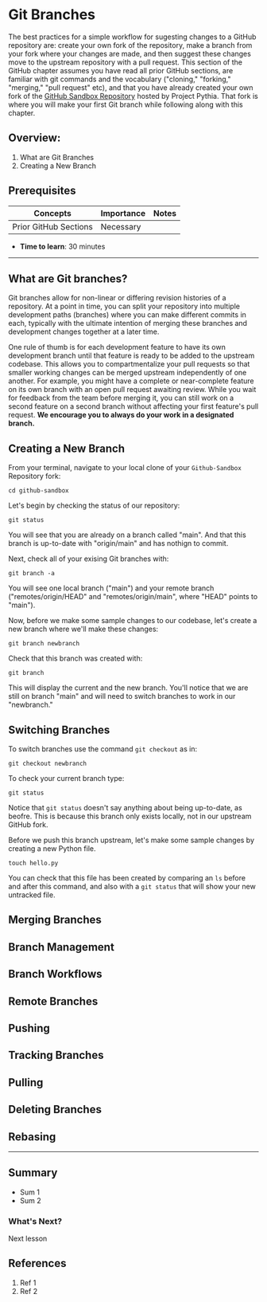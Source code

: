 # Git Branches

The best practices for a simple workflow for sugesting changes to a GitHub repository are: create your own fork of the repository, make a branch from your fork where your changes are made, and then suggest these changes move to the upstream repository with a pull request. This section of the GitHub chapter assumes you have read all prior GitHub sections, are familiar with git commands and the vocabulary ("cloning," "forking," "merging," "pull request" etc), and that you have already created your own fork of the [GitHub Sandbox Repository](https://github.com/ProjectPythia/github-sandbox) hosted by Project Pythia. That fork is where you will make your first Git branch while following along with this chapter.

## Overview:

1. What are Git Branches
1. Creating a New Branch

## Prerequisites

| Concepts              | Importance | Notes |
| --------------------- | ---------- | ----- |
| Prior GitHub Sections | Necessary  |       |

- **Time to learn**: 30 minutes

---


## What are Git branches?

Git branches allow for non-linear or differing revision histories of a repository. At a point in time, you can split your repository into multiple development paths (branches) where you can make different commits in each, typically with the ultimate intention of merging these branches and development changes together at a later time.

One rule of thumb is for each development feature to have its own development branch until that feature is ready to be added to the upstream codebase. This allows you to compartmentalize your pull requests so that smaller working changes can be merged upstream independently of one another. For example, you might have a complete or near-complete feature on its own branch with an open pull request awaiting review. While you wait for feedback from the team before merging it, you can still work on a second feature on a second branch without affecting your first feature's pull request. **We encourage you to always do your work in a designated branch.**


## Creating a New Branch

From your terminal, navigate to your local clone of your `Github-Sandbox` Repository fork:
```
cd github-sandbox
```

Let's begin by checking the status of our repository:
```
git status
```

You will see that you are already on a branch called "main". And that this branch is up-to-date with "origin/main" and has nothign to commit.

Next, check all of your exising Git branches with:
```
git branch -a
```

You will see one local branch ("main") and your remote branch ("remotes/origin/HEAD" and "remotes/origin/main", where "HEAD" points to "main").

Now, before we make some sample changes to our codebase, let's create a new branch where we'll make these changes:
```
git branch newbranch
```

Check that this branch was created with:
```
git branch
```

This will display the current and the new branch. You'll notice that we are still on branch "main" and will need to switch branches to work in our "newbranch."



## Switching Branches

To switch branches use the command `git checkout` as in:
``` 
git checkout newbranch
```

To check your current branch type:
```
git status
```

Notice that `git status` doesn't say anything about being up-to-date, as beofre. This is because this branch only exists locally, not in our upstream GitHub fork.

Before we push this branch upstream, let's make some sample changes by creating a new Python file.
```
touch hello.py
```

You can check that this file has been created by comparing an `ls` before and after this command, and also with a `git status` that will show your new untracked file.


## Merging Branches

## Branch Management

## Branch Workflows

## Remote Branches

## Pushing

## Tracking Branches

## Pulling

## Deleting Branches

## Rebasing

---

## Summary

- Sum 1
- Sum 2

### What's Next?

Next lesson

## References

1. Ref 1
1. Ref 2
